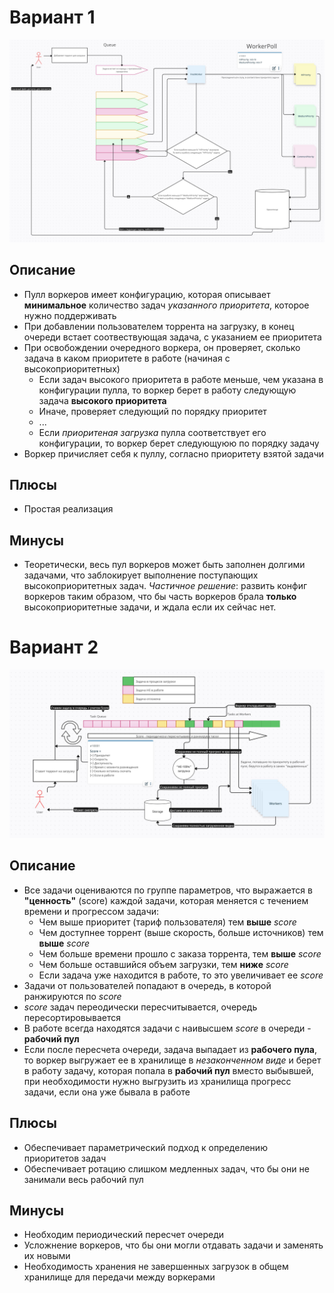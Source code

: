 # Вариант 1
![Схема 1](variant1.jpg)

## Описание
* Пулл воркеров имеет конфигурацию, которая описывает **минимальное** количество задач *указанного приоритета*, которое нужно поддерживать
* При добавлении пользователем торрента на загрузку, в конец очереди встает соотвествующая задача, с указанием ее приоритета
* При освобождении очередного воркера, он проверяет, сколько задача в каком приоритете в работе (начиная с высокоприоритетных)
  * Если задач высокого приоритета в работе меньше, чем указана в конфигурации пулла, то воркер берет в работу следующую задача **высокого приоритета**
  * Иначе, проверяет следующий по порядку приоритет
  * ...
  * Если _приоритеная загрузка_ пулла соответствует его конфигурации, то воркер берет следующуюю по порядку задачу
* Воркер причисляет себя к пуллу, согласно приоритету взятой задачи

## Плюсы
* Простая реализация

## Минусы
* Теоретически, весь пул воркеров может быть заполнен долгими задачами, что заблокирует выполнение поступающих высокоприоритетных задач. _Частичное решение_: развить конфиг воркеров таким образом, что бы часть воркеров брала **только** высокоприоритетные задачи, и ждала если их сейчас нет.


# Вариант 2
![Схема 2](variant2.jpg)

## Описание
* Все задачи оцениваются по группе параметров, что выражается в **"ценность"** (score) каждой задачи, которая меняется с течением времени и прогрессом задачи:
  * Чем выше приоритет (тариф пользователя) тем **выше** _score_
  * Чем доступнее торрент (выше скорость, больше источников) тем **выше** _score_
  * Чем больше времени прошло с заказа торрента, тем **выше** _score_
  * Чем больше оставшийся объем загрузки, тем **ниже** _score_
  * Если задача уже находится в работе, то это увеличивает ее _score_
* Задачи от пользователей попадают в очередь, в которой ранжируются по _score_
* _score_ задач переодически пересчитывается, очередь пересортировывается
* В работе всегда находятся задачи с наивысшем _score_ в очереди - **рабочий пул**
* Если после пересчета очереди, задача выпадает из **рабочего пула**, то воркер выгружает ее в хранилище в _незаконченном виде_ и берет в работу задачу, которая попала в **рабочий пул** вместо выбывшей, при необходимости нужно выгрузить из хранилища прогресс задачи, если она уже бывала в работе

## Плюсы
* Обеспечивает параметрический подход к определению приоритетов задач
* Обеспечивает ротацию слишком медленных задач, что бы они не занимали весь рабочий пул

## Минусы
* Необходим периодический пересчет очереди
* Усложнение воркеров, что бы они могли отдавать задачи и заменять их новыми
* Необходимость хранения не завершенных загрузок в общем хранилище для передачи между воркерами
